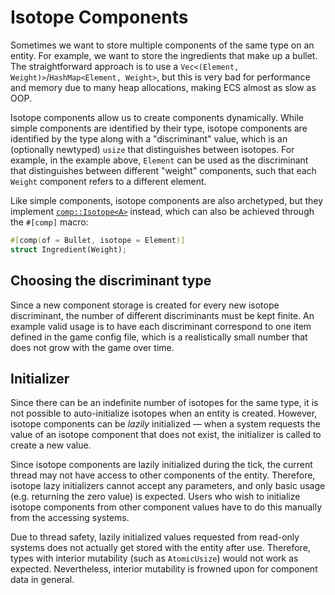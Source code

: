 # Isotope Components

Sometimes we want to store multiple components of the same type on an entity.
For example, we want to store the ingredients that make up a bullet.
The straightforward approach is to use
a `Vec<(Element, Weight)>`/`HashMap<Element, Weight>`,
but this is very bad for performance and memory due to many heap allocations,
making ECS almost as slow as OOP.

Isotope components allow us to create components dynamically.
While simple components are identified by their type,
isotope components are identified by the type along with a "discriminant" value,
which is an (optionally newtyped) `usize` that distinguishes between isotopes.
For example, in the example above,
`Element` can be used as the discriminant
that distinguishes between different "weight" components,
such that each `Weight` component refers to a different element.

Like simple components, isotope components are also archetyped,
but they implement [`comp::Isotope<A>`][comp.isotope] instead,
which can also be achieved through the `#[comp]` macro:

```rust
#[comp(of = Bullet, isotope = Element)]
struct Ingredient(Weight);
```

## Choosing the discriminant type

Since a new component storage is created for every new isotope discriminant,
the number of different discriminants must be kept finite.
An example valid usage is to have each discriminant
correspond to one item defined in the game config file,
which is a realistically small number that does not grow with the game over time.

## Initializer

Since there can be an indefinite number of isotopes for the same type,
it is not possible to auto-initialize isotopes when an entity is created.
However, isotope components can be *lazily* initialized &mdash;
when a system requests the value of an isotope component that does not exist,
the initializer is called to create a new value.

Since isotope components are lazily initialized during the tick,
the current thread may not have access to other components of the entity.
Therefore, isotope lazy initializers cannot accept any parameters,
and only basic usage (e.g. returning the zero value) is expected.
Users who wish to initialize isotope components from other component values
have to do this manually from the accessing systems.

Due to thread safety, lazily initialized values requested from read-only systems
does not actually get stored with the entity after use.
Therefore, types with interior mutability (such as `AtomicUsize`)
would not work as expected.
Nevertheless, interior mutability is frowned upon for component data in general.

[comp.isotope]: https://sof3.github.io/dynec/master/dynec/comp/trait.Isotope.html
